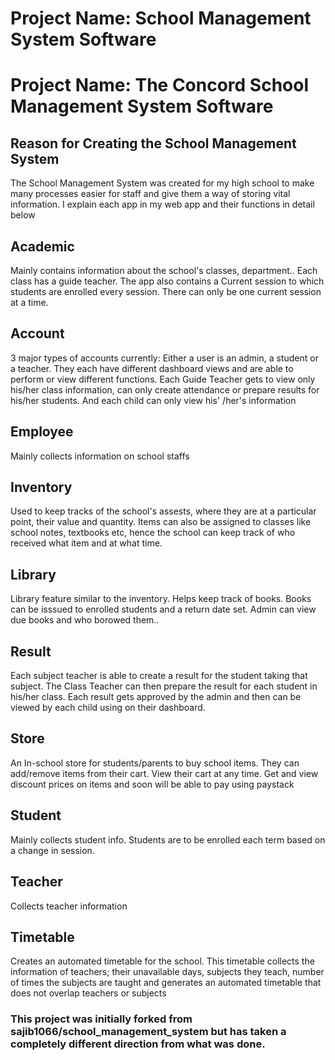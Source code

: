 # Project Name: School Management System Software

# Project Name: The Concord School Management System Software

## Reason for Creating the School Management System
The School Management System was created for my high school to make many processes easier for staff and give them a way of storing vital information. I explain each app in my web app and their functions in detail below

## Academic
Mainly contains information about the school's classes, department.. Each class has a guide teacher. The app also contains a Current session to which students are enrolled every session. There can only be one current session at a time.

## Account
3 major types of accounts currently: Either a user is an admin, a student or a teacher. They each have different dashboard views and are able to perform or view different functions. Each Guide Teacher gets to view only his/her class information, can only create attendance or prepare results for his/her students. And each child can only view his' /her's information

## Employee
Mainly collects information on school staffs

## Inventory
Used to keep tracks of the school's assests, where they are at a particular point, their value and quantity. Items can also be assigned to classes like school notes, textbooks etc, hence the school can keep track of who received what item and at what time.

## Library
Library feature similar to the inventory. Helps keep track of books. Books can be isssued to enrolled students and a return date set. Admin can view due books and who borowed them..

## Result
Each subject teacher is able to create a result for the student taking that subject. The Class Teacher can then prepare the result for each student in his/her class. Each result gets approved by the admin and then can be viewed by each child using on their dashboard.

## Store
An In-school store for students/parents to buy school items. They can add/remove items from their cart. View their cart at any time. Get and view discount prices on items and soon will be able to pay using paystack

## Student
Mainly collects student info. Students are to be enrolled each term based on a change in session. 

## Teacher
Collects teacher information

## Timetable
Creates an automated timetable for the school. This timetable collects the information of teachers; their unavailable days, subjects they teach, number of times the subjects are taught and generates an automated timetable that does not overlap teachers or subjects

### This project was initially forked from sajib1066/school_management_system but has taken a completely different direction from what was done.
